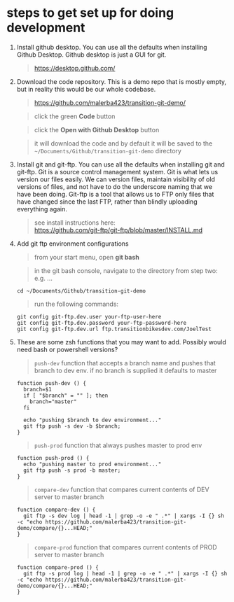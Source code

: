 # steps to get set up for doing development

1. Install github desktop. You can use all the defaults when installing Github Desktop. Github desktop is just a GUI for git.

   > https://desktop.github.com/

2. Download the code repository. This is a demo repo that is mostly empty, but in reality this would be our whole codebase.

   > https://github.com/malerba423/transition-git-demo/

   > click the green **Code** button

   > click the **Open with Github Desktop** button

   > it will download the code and by default it will be saved to the `~/Documents/Github/transition-git-demo` directory

3. Install git and git-ftp. You can use all the defaults when installing git and git-ftp. Git is a source control management system. Git is what lets us version our files easily. We can version files, maintain visibility of old versions of files, and not have to do the underscore naming that we have been doing. Git-ftp is a tool that allows us to FTP only files that have changed since the last FTP, rather than blindly uploading everything again.

   > see install instructions here:<br/> https://github.com/git-ftp/git-ftp/blob/master/INSTALL.md

4. Add git ftp environment configurations

   > from your start menu, open **git bash**

   > in the git bash console, navigate to the directory from step two: e.g. ...

   ```
   cd ~/Documents/Github/transition-git-demo
   ```

   > run the following commands:

   ```
   git config git-ftp.dev.user your-ftp-user-here
   git config git-ftp.dev.password your-ftp-password-here
   git config git-ftp.dev.url ftp.transitionbikesdev.com/JoelTest
   ```

5. These are some zsh functions that you may want to add. Possibly would need bash or powershell versions?

   > `push-dev` function that accepts a branch name and pushes that branch to dev env. if no branch is supplied it defaults to master

   ```
   function push-dev () {
     branch=$1
     if [ "$branch" = "" ]; then
       branch="master"
     fi

     echo "pushing $branch to dev environment..."
     git ftp push -s dev -b $branch;
   }
   ```

   > `push-prod` function that always pushes master to prod env

   ```
   function push-prod () {
     echo "pushing master to prod environment..."
     git ftp push -s prod -b master;
   }
   ```

   > `compare-dev` function that compares current contents of DEV server to master branch

   ```
   function compare-dev () {
     git ftp -s dev log | head -1 | grep -o -e " .*" | xargs -I {} sh -c "echo https://github.com/malerba423/transition-git-demo/compare/{}...HEAD;"
   }
   ```

   > `compare-prod` function that compares current contents of PROD server to master branch

   ```
   function compare-prod () {
     git ftp -s prod log | head -1 | grep -o -e " .*" | xargs -I {} sh -c "echo https://github.com/malerba423/transition-git-demo/compare/{}...HEAD;"
   }
   ```
